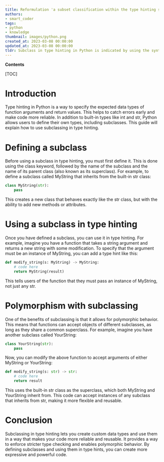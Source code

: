 ```yaml
---
title: Reformulation 'a subset classification within the type hinting system'
authors:
- smart_coder
tags:
- python
- knowledge
thumbnail: images/python.png
created_at: 2023-03-08 00:00:00
updated_at: 2023-03-08 00:00:00
tldr: Subclass in type hinting in Python is indicated by using the syntax of `SubClassName` instead of `Any` as the data type hint.
---
```


**Contents**

[TOC]

# Introduction
Type hinting in Python is a way to specify the expected data types of function arguments and return values. This helps to catch errors early and make code more reliable. In addition to built-in types like int and str, Python allows users to define their own types, including subclasses. This guide will explain how to use subclassing in type hinting.

# Defining a subclass
Before using a subclass in type hinting, you must first define it. This is done using the class keyword, followed by the name of the subclass and the name of its parent class (also known as its superclass). For example, to define a subclass called MyString that inherits from the built-in str class:

```python
class MyString(str):
    pass
```

This creates a new class that behaves exactly like the str class, but with the ability to add new methods or attributes.

# Using a subclass in type hinting
Once you have defined a subclass, you can use it in type hinting. For example, imagine you have a function that takes a string argument and returns a new string with some modification. To specify that the argument must be an instance of MyString, you can add a type hint like this:

```python
def modify_string(s: MyString) -> MyString:
    # code here
    return MyString(result)
```

This tells users of the function that they must pass an instance of MyString, not just any str.

# Polymorphism with subclassing
One of the benefits of subclassing is that it allows for polymorphic behavior. This means that functions can accept objects of different subclasses, as long as they share a common superclass. For example, imagine you have another subclass called YourString:

```python
class YourString(str):
    pass
```

Now, you can modify the above function to accept arguments of either MyString or YourString:

```python
def modify_string(s: str) -> str:
    # code here
    return result
```

This uses the built-in str class as the superclass, which both MyString and YourString inherit from. This code can accept instances of any subclass that inherits from str, making it more flexible and reusable.

# Conclusion
Subclassing in type hinting lets you create custom data types and use them in a way that makes your code more reliable and reusable. It provides a way to enforce stricter type checking and enables polymorphic behavior. By defining subclasses and using them in type hints, you can create more expressive and powerful code.

